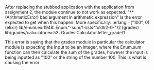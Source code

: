 After replacing the stubbed application with the application from assignment 2, the module continue to not work as expected.
"** (ArithmeticError) bad argument in arithmetic expression" is the error expected to get when this happen. 
More specifically: 
:erlang.+("100", 0)
(elixir) lib/enum.ex:1948: Enum."-sum/1-lists^foldl/2-0-"/2
(grades) lib/grades/calculator.ex:53: Grades.Calculator.letter_grade/1

This error is saying that the grades module in particular the calculator module is expecting the input to be an integer, where the Enum.sum function can then calculate the sum of the grades, however the input is being inputted as "100" or the string of the number 100.
This is what is causing the error